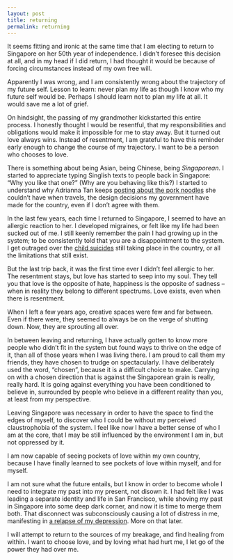 ```yaml
---
layout: post
title: returning 
permalink: returning
---
```

It seems fitting and ironic at the same time that I am electing to return to Singapore on her 50th year of independence. I didn’t foresee this decision at all, and in my head if I did return, I had thought it would be because of forcing circumstances instead of my own free will.

Apparently I was wrong, and I am consistently wrong about the trajectory of my future self. Lesson to learn: never plan my life as though I know who my future self would be. Perhaps I should learn not to plan my life at all. It would save me a lot of grief. 

On hindsight, the passing of my grandmother kickstarted this entire process. I honestly thought I would be resentful, that my responsibilities and obligations would make it impossible for me to stay away. But it turned out love always wins. Instead of resentment, I am grateful to have this reminder early enough to change the course of my trajectory. I want to be a person who chooses to love. 

There is something about being Asian, being Chinese, being _Singaporean_. I started to appreciate typing Singlish texts to people back in Singapore: “Why you like that one?” (Why are you behaving like this?) I started to understand why Adrianna Tan keeps [posting about the pork noodles](http://popagandhi.com/2009/11/you-asians-have-two-stomachs/) she couldn’t have when travels, the design decisions my government have made for the country, even if I don’t agree with them. 

In the last few years, each time I returned to Singapore, I seemed to have an allergic reaction to her. I developed migraines, or felt like my life had been sucked out of me. I still keenly remember the pain I had growing up in the system; to be consistently told that you are a disappointment to the system. I get outraged over the [child suicides](http://www.tnp.sg/news/singapore-news/straight-student-commits-suicide-over-o-level-results-mum-takes-her-own-life) still taking place in the country, or all the limitations that still exist.

But the last trip back, it was the first time ever I didn’t feel allergic to her. The resentment stays, but love has started to seep into my soul. They tell you that love is the opposite of hate, happiness is the opposite of sadness – when in reality they belong to different spectrums. Love exists, even when there is resentment. 

When I left a few years ago, creative spaces were few and far between. Even if there were, they seemed to always be on the verge of shutting down. Now, they are sprouting all over.

In between leaving and returning, I have actually gotten to know more people who didn’t fit in the system but found ways to thrive on the edge of it, than all of those years when I was living there. I am proud to call them my friends, they have chosen to trudge on spectacularly. I have deliberately used the word, “chosen”, because it is a difficult choice to make. Carrying on with a chosen direction that is against the Singaporean grain is really, really hard. It is going against everything you have been conditioned to believe in, surrounded by people who believe in a different reality than you, at least from my perspective.

Leaving Singapore was necessary in order to have the space to find the edges of myself, to discover who I could be without my perceived claustrophobia of the system. I feel like now I have a better sense of who I am at the core, that I may be still influenced by the environment I am in, but not oppressed by it. 

I am now capable of seeing pockets of love within my own country, because I have finally learned to see pockets of love within myself, and for myself.

I am not sure what the future entails, but I know in order to become whole I need to integrate my past into my present, not disown it. I had felt like I was leading a separate identity and life in San Francisco, while shoving my past in Singapore into some deep dark corner, and now it is time to merge them both. That disconnect was subconsciously causing a lot of distress in me, manifesting in [a relapse of my depression](https://www.facebook.com/wynlim/posts/10153574670168223). More on that later.

I will attempt to return to the sources of my breakage, and find healing from within. I want to choose love, and by loving what had hurt me, I let go of the power they had over me.
